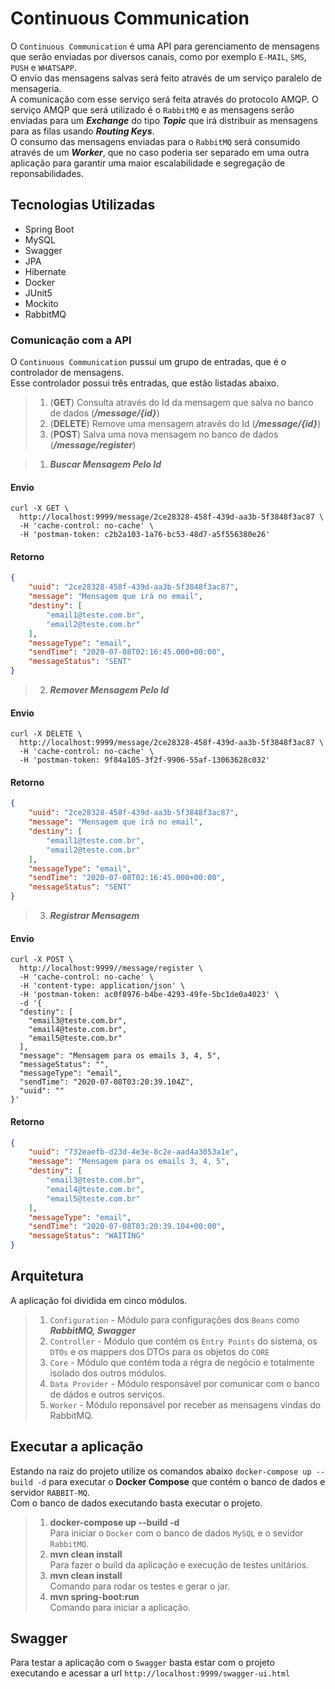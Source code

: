 # Continuous Communication

O `Continuous Communication` é uma API para gerenciamento de mensagens que 
serão enviadas por diversos canais, como por exemplo `E-MAIL`, `SMS`, `PUSH` e `WHATSAPP`.  
O envio das mensagens salvas será feito através de um serviço paralelo de mensageria.  
A comunicação com esse serviço será feita através do protocolo AMQP. O serviço AMQP que será utilizado é o `RabbitMQ` 
e as mensagens serão enviadas para um ***Exchange*** do tipo ***Topic*** que irá distribuir as mensagens para as filas usando ***Routing Keys***.  
O consumo das mensagens enviadas para o `RabbitMQ` será consumido através de um ***Worker***, 
que no caso poderia ser separado em uma outra aplicação para garantir uma maior escalabilidade e segregação de reponsabilidades.

## Tecnologias Utilizadas
- Spring Boot
- MySQL
- Swagger
- JPA
- Hibernate
- Docker
- JUnit5
- Mockito
- RabbitMQ

### Comunicação com a API

O `Continuous Communication` pussui um grupo de entradas, que é o controlador de mensagens.  
Esse controlador possui três entradas, que estão listadas abaixo.
>1. (**GET**) Consulta através do Id da mensagem que salva no banco de dados (***/message/{id}***)
>2. (**DELETE**) Remove uma mensagem através do Id (***/message/{id}***)
>3. (**POST**) Salva uma nova mensagem no banco de dados (***/message/register***)

>1. ***Buscar Mensagem Pelo Id***
#### Envio
```curl
curl -X GET \
  http://localhost:9999/message/2ce28328-458f-439d-aa3b-5f3848f3ac87 \
  -H 'cache-control: no-cache' \
  -H 'postman-token: c2b2a103-1a76-bc53-48d7-a5f556380e26'
```
#### Retorno
```json
{
    "uuid": "2ce28328-458f-439d-aa3b-5f3848f3ac87",
    "message": "Mensagem que irá no email",
    "destiny": [
        "email1@teste.com.br",
        "email2@teste.com.br"
    ],
    "messageType": "email",
    "sendTime": "2020-07-08T02:16:45.000+00:00",
    "messageStatus": "SENT"
}
```
>2. ***Remover Mensagem Pelo Id***
#### Envio
```curl
curl -X DELETE \
  http://localhost:9999/message/2ce28328-458f-439d-aa3b-5f3848f3ac87 \
  -H 'cache-control: no-cache' \
  -H 'postman-token: 9f84a105-3f2f-9906-55af-13063628c032'
```
#### Retorno
```json
{
    "uuid": "2ce28328-458f-439d-aa3b-5f3848f3ac87",
    "message": "Mensagem que irá no email",
    "destiny": [
        "email1@teste.com.br",
        "email2@teste.com.br"
    ],
    "messageType": "email",
    "sendTime": "2020-07-08T02:16:45.000+00:00",
    "messageStatus": "SENT"
}
```
>3. ***Registrar Mensagem***
#### Envio
```curl
curl -X POST \
  http://localhost:9999//message/register \
  -H 'cache-control: no-cache' \
  -H 'content-type: application/json' \
  -H 'postman-token: ac0f8976-b4be-4293-49fe-5bc1de0a4023' \
  -d '{
  "destiny": [
    "email3@teste.com.br",
    "email4@teste.com.br",
    "email5@teste.com.br"
  ],
  "message": "Mensagem para os emails 3, 4, 5",
  "messageStatus": "",
  "messageType": "email",
  "sendTime": "2020-07-08T03:20:39.104Z",
  "uuid": ""
}'
```
#### Retorno
```json
{
    "uuid": "732eaefb-d23d-4e3e-8c2e-aad4a3053a1e",
    "message": "Mensagem para os emails 3, 4, 5",
    "destiny": [
        "email3@teste.com.br",
        "email4@teste.com.br",
        "email5@teste.com.br"
    ],
    "messageType": "email",
    "sendTime": "2020-07-08T03:20:39.104+00:00",
    "messageStatus": "WAITING"
}
```

## Arquitetura
A aplicação foi dividida em cinco módulos.  
>1. `Configuration` - Módulo para configurações dos `Beans` como ***RabbitMQ, Swagger***  
>2. `Controller` - Módulo que contém os `Entry Points` do sistema, os `DTOs` e os mappers dos DTOs para os objetos do `CORE`
>3. `Core` - Módulo que contém toda a régra de negócio e totalmente isolado dos outros módulos.
>4. `Data Provider` - Módulo responsável por comunicar com o banco de dádos e outros serviços.
>5. `Worker` - Módulo reponsável por receber as mensagens vindas do RabbitMQ.

## Executar a aplicação
Estando na raiz do projeto utilize os comandos abaixo `docker-compose up --build -d` para executar o **Docker Compose** que contém o banco de dados
e servidor `RABBIT-MQ`.  
Com o banco de dados executando basta executar o projeto.

>1. **docker-compose up --build -d**  
    Para iniciar o `Docker` com o banco de dados `MySQL` e o sevidor `RabbitMQ`.
>2. **mvn clean install**  
    Para fazer o build da aplicação e execução de testes unitários.
>3. **mvn clean install**  
    Comando para rodar os testes e gerar o jar.
>4. **mvn spring-boot:run**  
     Comando para iniciar a aplicação.

## Swagger
Para testar a aplicação com o `Swagger` basta estar com o projeto executando e acessar a url `http://localhost:9999/swagger-ui.html`